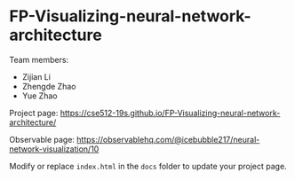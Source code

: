 
# FP-Visualizing-neural-network-architecture
Team members:  
* Zijian Li  
* Zhengde Zhao  
* Yue Zhao

Project page: https://cse512-19s.github.io/FP-Visualizing-neural-network-architecture/  

Observable page: https://observablehq.com/@icebubble217/neural-network-visualization/10

Modify or replace `index.html` in the `docs` folder to update your project page.
